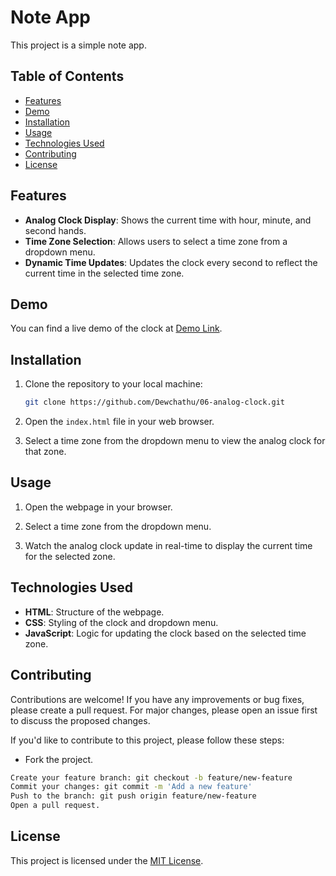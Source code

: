 # Note App

This project is a simple note app.

## Table of Contents
- [Features](#features)
- [Demo](#demo)
- [Installation](#installation)
- [Usage](#usage)
- [Technologies Used](#technologies-used)
- [Contributing](#contributing)
- [License](#license)

## Features

- **Analog Clock Display**: Shows the current time with hour, minute, and second hands.
- **Time Zone Selection**: Allows users to select a time zone from a dropdown menu.
- **Dynamic Time Updates**: Updates the clock every second to reflect the current time in the selected time zone.

## Demo

  You can find a live demo of the clock at [Demo Link](https://analog-clock-with-time-zone.web.app/).

## Installation

1. Clone the repository to your local machine:

   ```bash
   git clone https://github.com/Dewchathu/06-analog-clock.git

2. Open the `index.html` file in your web browser.

3. Select a time zone from the dropdown menu to view the analog clock for that zone.

## Usage

1. Open the webpage in your browser.

2. Select a time zone from the dropdown menu.
 
3. Watch the analog clock update in real-time to display the current time for the selected zone.
   
   

## Technologies Used

- **HTML**: Structure of the webpage.
- **CSS**: Styling of the clock and dropdown menu.
- **JavaScript**: Logic for updating the clock based on the selected time zone.

## Contributing

Contributions are welcome! If you have any improvements or bug fixes, please create a pull request. For major changes, please open an issue first to discuss the proposed changes.

If you'd like to contribute to this project, please follow these steps:

- Fork the project.

```bash
Create your feature branch: git checkout -b feature/new-feature
Commit your changes: git commit -m 'Add a new feature'
Push to the branch: git push origin feature/new-feature
Open a pull request.
```

## License

This project is licensed under the [MIT License](../LICENSE.md).
